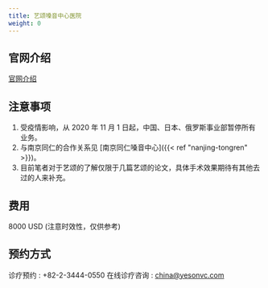 ```yaml
---
title: 艺颂嗓音中心医院
weight: 0
---
```


## 官网介绍
[官网介绍](https://cn.yesonvc.com/page/2_4_1.php)

## 注意事项
1. 受疫情影响，从 2020 年 11 月 1 日起，中国、日本、俄罗斯事业部暂停所有业务。
1. 与南京同仁的合作关系见 [南京同仁嗓音中心]({{< ref "nanjing-tongren" >}})。
1. 目前笔者对于艺颂的了解仅限于几篇艺颂的论文，具体手术效果期待有其他去过的人来补充。

## 费用

8000 USD (注意时效性，仅供参考)

## 预约方式

诊疗预约 : +82-2-3444-0550
在线诊疗咨询 : china@yesonvc.com
